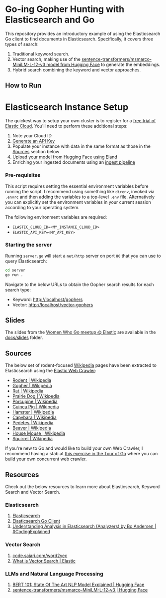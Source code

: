 # Go-ing Gopher Hunting with Elasticsearch and Go

This repository provides an introductory example of using the Elasticsearch Go client to find documents in Elasticsearch. Specifically, it covers three types of search:

1. Traditional keyword search.
2. Vector search, making use of the [sentence-transformers/msmarco-MiniLM-L-12-v3 model from Hugging Face](https://huggingface.co/sentence-transformers/msmarco-MiniLM-L-12-v3) to generate the embeddings.
3. Hybrid search combining the keyword and vector approaches.

## How to Run

# Elasticsearch Instance Setup

The quickest way to setup your own cluster is to register for a [free trial of Elastic Cloud](https://www.elastic.co/cloud/elasticsearch-service/signup). You'll need to perform these additional steps:

1. Note your Cloud ID
2. [Generate an API Key](https://www.elastic.co/guide/en/kibana/current/api-keys.html)
3. Populate your instance with data in the same format as those in the [Sources](https://github.com/carlyrichmond/gopher-hunting-elasticsearch#sources) section below
4. [Upload your model from Hugging Face using Eland](https://www.elastic.co/guide/en/elasticsearch/client/eland/current/machine-learning.html#ml-nlp-pytorch)
5. Enriching your ingested documents using an [ingest pipeline](https://www.elastic.co/guide/en/elasticsearch/reference/current/ingest.html)

### Pre-requisites

This script requires setting the essential environment variables before running the script. I recommend using something like `direnv`, invoked via `.envrc` and then adding the variables to a top-level `.env` file. Alternatively you can explicitly set the environment variables in your current session according to your operating system.

The following environment variables are required:

- `ELASTIC_CLOUD_ID=<MY_INSTANCE_CLOUD_ID>` 
- `ELASTIC_API_KEY=<MY_API_KEY>`

### Starting the server

Running `server.go` will start a `net/http` server on port `80` that you can use to query Elasticsearch:

```bash
cd server
go run .
```

Navigate to the below URLs to obtain the Gopher search results for each search type:

* Keyword: [http://localhost/gophers](http://localhost/gophers)
* Vector: [http://localhost/vector-gophers](http://localhost/vector-gophers)

## Slides

The slides from the [Women Who Go meetup @ Elastic](https://www.meetup.com/women-who-go-london/events/295633460/) are available in the [docs/slides](./docs/slides/) folder.

## Sources

The below set of rodent-focused [Wikipedia](https://en.wikipedia.org/wiki/Main_Page) pages have been extracted to Elasticsearch using the [Elastic Web Crawler](https://www.elastic.co/web-crawler):

* [Rodent | Wikipedia](https://en.wikipedia.org/wiki/Rodent)
* [Gopher | Wikipedia](https://en.wikipedia.org/wiki/Gopher)
* [Rat | Wikipedia](https://en.wikipedia.org/wiki/Rat)
* [Prairie Dog | Wikipedia](https://en.wikipedia.org/wiki/Prairie_dog)
* [Porcupine | Wikipedia](https://en.wikipedia.org/wiki/Porcupine)
* [Guinea Pig | Wikipedia](https://en.wikipedia.org/wiki/Guinea_pig)
* [Hamster | Wikipedia](https://en.wikipedia.org/wiki/Hamster)
* [Capybara | Wikipedia](https://en.wikipedia.org/wiki/Capybara)
* [Pedetes | Wikipedia](https://en.wikipedia.org/wiki/Pedetes)
* [Beaver | Wikipedia](https://en.wikipedia.org/wiki/Beaver)
* [House Mouse | Wikipedia](https://en.wikipedia.org/wiki/House_mouse)
* [Squirrel | Wikipedia](https://en.wikipedia.org/wiki/Squirrel)

If you're new to Go and would like to build your own Web Crawler, I recommend having a stab at [this exercise in the Tour of Go](https://go.dev/tour/concurrency/10) where you can build your own concurrent web crawler.

## Resources

Check out the below resources to learn more about Elasticsearch, Keyword Search and Vector Search.

### Elasticsearch

1. [Elasticsearch](https://www.elastic.co/elasticsearch/)
2. [Elasticsearch Go Client](https://www.elastic.co/guide/en/elasticsearch/client/go-api/current/index.html)
3. [Understanding Analysis in Elasticsearch (Analyzers) by Bo Andersen | #CodingExplained](https://codingexplained.com/coding/elasticsearch/understanding-analysis-in-elasticsearch-analyzers)

### Vector Search

1. [code.sajari.com/word2vec](https://pkg.go.dev/code.sajari.com/word2vec)
2. [What is Vector Search | Elastic](https://www.elastic.co/what-is/vector-search)

### LLMs and Natural Language Processing

1. [BERT 101: State Of The Art NLP Model Explained | Hugging Face](https://huggingface.co/blog/bert-101)
2. [sentence-transformers/msmarco-MiniLM-L-12-v3 | Hugging Face](https://huggingface.co/sentence-transformers/msmarco-MiniLM-L-12-v3)